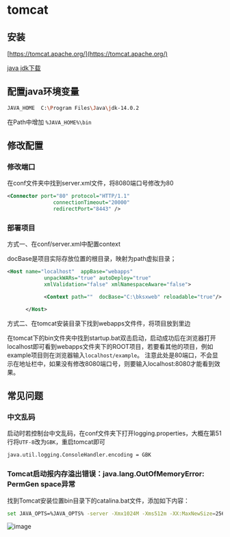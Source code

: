 # tomcat

## 安装

[https://tomcat.apache.org/](https://tomcat.apache.org/)

[java jdk下载](https://www.oracle.com/java/technologies/javase-downloads.html)

## 配置java环境变量

```sh
JAVA_HOME  C:\Program Files\Java\jdk-14.0.2
```

在Path中增加  `%JAVA_HOME%\bin`

## 修改配置

### 修改端口

在conf文件夹中找到server.xml文件，将8080端口号修改为80

```xml
<Connector port="80" protocol="HTTP/1.1"
               connectionTimeout="20000"
               redirectPort="8443" />
```

### 部署项目

方式一、在conf/server.xml中配置context

docBase是项目实际存放位置的根目录，映射为path虚拟目录；

```xml
<Host name="localhost"  appBase="webapps"
            unpackWARs="true" autoDeploy="true"
            xmlValidation="false" xmlNamespaceAware="false">

            <Context path=""  docBase="C:\bksxweb" reloadable="true"/>

      </Host>
```

方式二、在tomcat安装目录下找到webapps文件件，将项目放到里边

在tomcat下的bin文件夹中找到startup.bat双击启动，启动成功后在浏览器打开localhost即可看到webapps文件夹下的ROOT项目，若要看其他的项目，例如example项目则在浏览器输入`localhost/example`。
注意此处是80端口，不会显示在地址栏中，如果没有修改8080端口号，则要输入localhost:8080才能看到效果。

## 常见问题

### 中文乱码

启动时若控制台中文乱码，在conf文件夹下打开logging.properties，大概在第51行将`UTF-8`改为`GBK`，重启tomcat即可

```sh
java.util.logging.ConsoleHandler.encoding = GBK
```

### Tomcat启动报内存溢出错误：java.lang.OutOfMemoryError: PermGen space异常

找到Tomcat安装位置bin目录下的catalina.bat文件，添加如下内容：

```sh
set JAVA_OPTS=%JAVA_OPTS% -server -Xmx1024M -Xms512m -XX:MaxNewSize=256m -XX:PermSize=512M -XX:MaxPermSize=512m
```

![image](/blog/img/be/tomcat.png)

